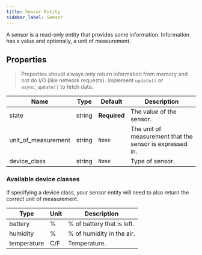 ```yaml
---
title: Sensor Entity
sidebar_label: Sensor
---
```


A sensor is a read-only entity that provides some information. Information has a value and optionally, a unit of measurement.

## Properties

> Properties should always only return information from memory and not do I/O (like network requests). Implement `update()` or `async_update()` to fetch data.

| Name | Type | Default | Description
| ---- | ---- | ------- | -----------
| state | string | **Required** | The value of the sensor.
| unit_of_measurement | string | `None` | The unit of measurement that the sensor is expressed in.
| device_class | string | `None` | Type of sensor.

### Available device classes

If specifying a device class, your sensor entity will need to also return the correct unit of measurement.

| Type | Unit | Description
| ---- | ---- | -----------
| battery | % | % of battery that is left.
| humidity | % | % of humidity in the air.
| temperature | C/F | Temperature.
